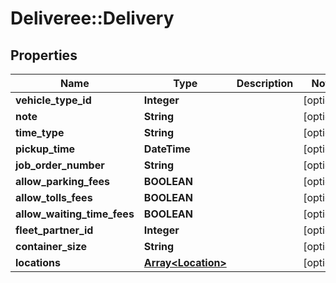 # Deliveree::Delivery

## Properties
Name | Type | Description | Notes
------------ | ------------- | ------------- | -------------
**vehicle_type_id** | **Integer** |  | [optional] 
**note** | **String** |  | [optional] 
**time_type** | **String** |  | [optional] 
**pickup_time** | **DateTime** |  | [optional] 
**job_order_number** | **String** |  | [optional] 
**allow_parking_fees** | **BOOLEAN** |  | [optional] 
**allow_tolls_fees** | **BOOLEAN** |  | [optional] 
**allow_waiting_time_fees** | **BOOLEAN** |  | [optional] 
**fleet_partner_id** | **Integer** |  | [optional] 
**container_size** | **String** |  | [optional] 
**locations** | [**Array&lt;Location&gt;**](Location.md) |  | [optional] 



